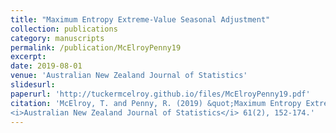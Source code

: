```yaml
---
title: "Maximum Entropy Extreme-Value Seasonal Adjustment"
collection: publications
category: manuscripts
permalink: /publication/McElroyPenny19
excerpt: 
date: 2019-08-01
venue: 'Australian New Zealand Journal of Statistics'
slidesurl: 
paperurl: 'http://tuckermcelroy.github.io/files/McElroyPenny19.pdf'
citation: 'McElroy, T. and Penny, R. (2019) &quot;Maximum Entropy Extreme-Value Seasonal Adjustment.&quot;
<i>Australian New Zealand Journal of Statistics</i> 61(2), 152-174.'
---
```

